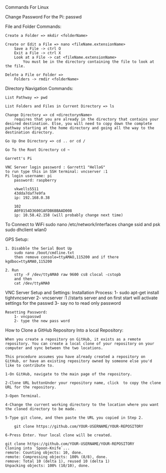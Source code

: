 Commands For Linux

Change Password For the Pi:
	passwd

File and Folder Commands:

	Create a Folder => mkdir <folderName>
	
	Create or Edit a File => nano <fileName.extensionName>
		Save a File -> ctrl O
		Exit a File -> ctrl X
		Look at a File -> cat <fileName.extensionName>
			You must be in the directory containing the file to look at the file.

	Delete a File or Folder => 
		Folders -> rmdir <folderName>

Directory Navigation Commands:
	
	List Pathway => pwd

	List Folders and Files in Current Directory => ls

	Change Directory => cd <directorynName>
		requires that you are already in the directory that contains your desired destination. Else, you will need to copy down the complete pathway starting at the home directory and going all the way to the destination directory.

	Go Up One Directory => cd .. or cd /

	Go To the Root Directory cd ~

	Garrett's Pi

	VNC Server login password : Garrett1 "HelloG"
	to run type this in SSH terminal: vncserver :1
	Pi login username: pi
		password: raspberry

		vkwells5511
		43dda7daf7e9fa
		ip: 192.168.0.38

		102
		A0F0154D36001AFDB6BBAAD008
		ip: 10.58.42.158 (will probably change next time)

To Connect to WiFi 
	sudo nano /etc/network/interfaces
		change ssid and psk
	sudo dhclient wlan0

GPS Setup:

	1. Disabble the Serial Boot Up
		sudo nano /boot/cmdline.txt
		then remove console=ttyAMAO,115200 and if there kgdboc=ttyAMA0,115200

	2. Run 
		stty -F /dev/ttyAMA0 raw 9600 cs8 clocal -cstopb
		and then
		cat /dev/ttyAMA0

VNC Server Setup and Settings:
	Installation Process:
		1- sudo apt-get install tightvncserver
		2- vncserver :1 //starts server and on first start will activate settings for the passwd
		3- say no to read only password

	Resetting Password:
		1- vncpasswd
		2- type the new pass word


How to Clone a GitHub Repository Into a local Repository:


	When you create a repository on GitHub, it exists as a remote repository. You can create a local clone of your repository on your computer and sync between the two locations.

	This procedure assumes you have already created a repository on GitHub, or have an existing repository owned by someone else you'd like to contribute to.

	1-On GitHub, navigate to the main page of the repository.

	2-Clone URL buttonUnder your repository name, click  to copy the clone URL for the repository.

	3-Open Terminal.

	4-Change the current working directory to the location where you want the cloned directory to be made.

	5-Type git clone, and then paste the URL you copied in Step 2.

		git clone https://github.com/YOUR-USERNAME/YOUR-REPOSITORY
	
	6-Press Enter. Your local clone will be created.

	git clone https://github.com/YOUR-USERNAME/YOUR-REPOSITORY
	Cloning into `Spoon-Knife`...
	remote: Counting objects: 10, done.
	remote: Compressing objects: 100% (8/8), done.
	remove: Total 10 (delta 1), reused 10 (delta 1)
	Unpacking objects: 100% (10/10), done.
